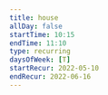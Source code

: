 ```yaml
---
title: house
allDay: false
startTime: 10:15
endTime: 11:10
type: recurring
daysOfWeek: [T]
startRecur: 2022-05-10
endRecur: 2022-06-16
---
```

